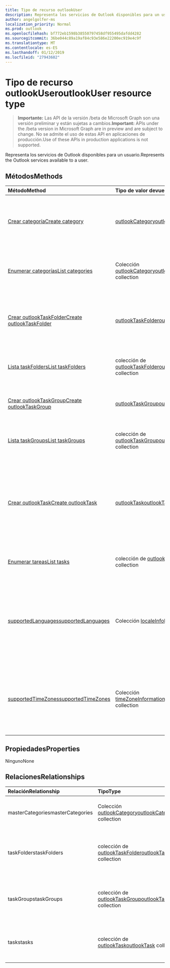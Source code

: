 ```yaml
---
title: Tipo de recurso outlookUser
description: Representa los servicios de Outlook disponibles para un usuario.
author: angelgolfer-ms
localization_priority: Normal
ms.prod: outlook
ms.openlocfilehash: bf772eb1598b38550797458df955495dafdd4282
ms.sourcegitcommit: 36be044c89a19af84c93e586e22200ec919e4c9f
ms.translationtype: MT
ms.contentlocale: es-ES
ms.lasthandoff: 01/12/2019
ms.locfileid: "27943602"
---
```

# <a name="outlookuser-resource-type"></a><span data-ttu-id="36895-103">Tipo de recurso outlookUser</span><span class="sxs-lookup"><span data-stu-id="36895-103">outlookUser resource type</span></span>

> <span data-ttu-id="36895-104">**Importante:** Las API de la versión /beta de Microsoft Graph son una versión preliminar y están sujetas a cambios.</span><span class="sxs-lookup"><span data-stu-id="36895-104">**Important:** APIs under the /beta version in Microsoft Graph are in preview and are subject to change.</span></span> <span data-ttu-id="36895-105">No se admite el uso de estas API en aplicaciones de producción.</span><span class="sxs-lookup"><span data-stu-id="36895-105">Use of these APIs in production applications is not supported.</span></span>

<span data-ttu-id="36895-106">Representa los servicios de Outlook disponibles para un usuario.</span><span class="sxs-lookup"><span data-stu-id="36895-106">Represents the Outlook services available to a user.</span></span>


## <a name="methods"></a><span data-ttu-id="36895-107">Métodos</span><span class="sxs-lookup"><span data-stu-id="36895-107">Methods</span></span>

| <span data-ttu-id="36895-108">Método</span><span class="sxs-lookup"><span data-stu-id="36895-108">Method</span></span>           | <span data-ttu-id="36895-109">Tipo de valor devuelto</span><span class="sxs-lookup"><span data-stu-id="36895-109">Return Type</span></span>    |<span data-ttu-id="36895-110">Descripción</span><span class="sxs-lookup"><span data-stu-id="36895-110">Description</span></span>|
|:---------------|:--------|:----------|
|[<span data-ttu-id="36895-111">Crear categoría</span><span class="sxs-lookup"><span data-stu-id="36895-111">Create category</span></span>](../api/outlookuser-post-mastercategories.md) | [<span data-ttu-id="36895-112">outlookCategory</span><span class="sxs-lookup"><span data-stu-id="36895-112">outlookCategory</span></span>](outlookcategory.md) |<span data-ttu-id="36895-113">Crear un objeto **outlookCategory** en la lista principal de categorías del usuario.</span><span class="sxs-lookup"><span data-stu-id="36895-113">Create an **outlookCategory** object in the user's master list of categories.</span></span>|
|[<span data-ttu-id="36895-114">Enumerar categorías</span><span class="sxs-lookup"><span data-stu-id="36895-114">List categories</span></span>](../api/outlookuser-list-mastercategories.md) | <span data-ttu-id="36895-115">Colección [outlookCategory](outlookcategory.md)</span><span class="sxs-lookup"><span data-stu-id="36895-115">[outlookCategory](outlookcategory.md) collection</span></span> |<span data-ttu-id="36895-116">Obtener todas las categorías que han sido definidas por el usuario.</span><span class="sxs-lookup"><span data-stu-id="36895-116">Get all the categories that have been defined for the user.</span></span>|
|[<span data-ttu-id="36895-117">Crear outlookTaskFolder</span><span class="sxs-lookup"><span data-stu-id="36895-117">Create outlookTaskFolder</span></span>](../api/outlookuser-post-taskfolders.md) |[<span data-ttu-id="36895-118">outlookTaskFolder</span><span class="sxs-lookup"><span data-stu-id="36895-118">outlookTaskFolder</span></span>](outlooktaskfolder.md)| <span data-ttu-id="36895-119">Cree una carpeta de tarea en el grupo de tarea predeterminado (`My Tasks`) del buzón de usuario.</span><span class="sxs-lookup"><span data-stu-id="36895-119">Create a task folder in the default task group (`My Tasks`) of the user's mailbox.</span></span>|
|[<span data-ttu-id="36895-120">Lista taskFolders</span><span class="sxs-lookup"><span data-stu-id="36895-120">List taskFolders</span></span>](../api/outlookuser-list-taskfolders.md) |<span data-ttu-id="36895-121">colección de [outlookTaskFolder](outlooktaskfolder.md)</span><span class="sxs-lookup"><span data-stu-id="36895-121">[outlookTaskFolder](outlooktaskfolder.md) collection</span></span>| <span data-ttu-id="36895-122">Obtenga todas las carpetas de tareas de Outlook en el buzón del usuario.</span><span class="sxs-lookup"><span data-stu-id="36895-122">Get all the Outlook task folders in the user's mailbox.</span></span>|
|[<span data-ttu-id="36895-123">Crear outlookTaskGroup</span><span class="sxs-lookup"><span data-stu-id="36895-123">Create outlookTaskGroup</span></span>](../api/outlookuser-post-taskgroups.md) |[<span data-ttu-id="36895-124">outlookTaskGroup</span><span class="sxs-lookup"><span data-stu-id="36895-124">outlookTaskGroup</span></span>](outlooktaskgroup.md)| <span data-ttu-id="36895-125">Cree un grupo de tareas de Outlook en el buzón del usuario.</span><span class="sxs-lookup"><span data-stu-id="36895-125">Create an Outlook task group in the user's mailbox.</span></span>|
|[<span data-ttu-id="36895-126">Lista taskGroups</span><span class="sxs-lookup"><span data-stu-id="36895-126">List taskGroups</span></span>](../api/outlookuser-list-taskgroups.md) |<span data-ttu-id="36895-127">colección de [outlookTaskGroup](outlooktaskgroup.md)</span><span class="sxs-lookup"><span data-stu-id="36895-127">[outlookTaskGroup](outlooktaskgroup.md) collection</span></span>| <span data-ttu-id="36895-128">Obtener todos los grupos de tareas de Outlook en el buzón del usuario.</span><span class="sxs-lookup"><span data-stu-id="36895-128">Get all the Outlook task groups in the user's mailbox.</span></span>|
|[<span data-ttu-id="36895-129">Crear outlookTask</span><span class="sxs-lookup"><span data-stu-id="36895-129">Create outlookTask</span></span>](../api/outlookuser-post-tasks.md) |[<span data-ttu-id="36895-130">outlookTask</span><span class="sxs-lookup"><span data-stu-id="36895-130">outlookTask</span></span>](outlooktask.md)| <span data-ttu-id="36895-131">Crear una tarea de Outlook en el grupo de tarea predeterminado (`My Tasks`) y la carpeta de tareas predeterminada (`Tasks`) en el buzón del usuario.</span><span class="sxs-lookup"><span data-stu-id="36895-131">Create an Outlook task in the default task group (`My Tasks`) and default task folder (`Tasks`) in the user's mailbox.</span></span>|
|[<span data-ttu-id="36895-132">Enumerar tareas</span><span class="sxs-lookup"><span data-stu-id="36895-132">List tasks</span></span>](../api/outlookuser-list-tasks.md) |<span data-ttu-id="36895-133">colección de [outlookTask](outlooktask.md)</span><span class="sxs-lookup"><span data-stu-id="36895-133">[outlookTask](outlooktask.md) collection</span></span>| <span data-ttu-id="36895-134">Obtenga todas las tareas de Outlook en el buzón del usuario.</span><span class="sxs-lookup"><span data-stu-id="36895-134">Get all the Outlook tasks in the user's mailbox.</span></span>|
|[<span data-ttu-id="36895-135">supportedLanguages</span><span class="sxs-lookup"><span data-stu-id="36895-135">supportedLanguages</span></span>](../api/outlookuser-supportedlanguages.md) | <span data-ttu-id="36895-136">Colección [localeInfo](localeinfo.md)</span><span class="sxs-lookup"><span data-stu-id="36895-136">[localeInfo](localeinfo.md) collection</span></span> | <span data-ttu-id="36895-137">Obtener una lista de idiomas y configuraciones regionales compatibles con el usuario, según la configuración del servidor de buzones del usuario.</span><span class="sxs-lookup"><span data-stu-id="36895-137">Get the list of locales and languages that is supported for the user, as configured on the user's mailbox server.</span></span> |
|[<span data-ttu-id="36895-138">supportedTimeZones</span><span class="sxs-lookup"><span data-stu-id="36895-138">supportedTimeZones</span></span>](../api/outlookuser-supportedtimezones.md) | <span data-ttu-id="36895-139">Colección [timeZoneInformation](timezoneinformation.md)</span><span class="sxs-lookup"><span data-stu-id="36895-139">[timeZoneInformation](timezoneinformation.md) collection</span></span> | <span data-ttu-id="36895-140">Obtener una lista de zonas horarias compatibles con el usuario, según la configuración del servidor de buzones del usuario.</span><span class="sxs-lookup"><span data-stu-id="36895-140">Get the list of time zones that is supported for the user, as configured on the user's mailbox server.</span></span> |


## <a name="properties"></a><span data-ttu-id="36895-141">Propiedades</span><span class="sxs-lookup"><span data-stu-id="36895-141">Properties</span></span>
<span data-ttu-id="36895-142">Ninguno</span><span class="sxs-lookup"><span data-stu-id="36895-142">None</span></span>

## <a name="relationships"></a><span data-ttu-id="36895-143">Relaciones</span><span class="sxs-lookup"><span data-stu-id="36895-143">Relationships</span></span>
| <span data-ttu-id="36895-144">Relación</span><span class="sxs-lookup"><span data-stu-id="36895-144">Relationship</span></span> | <span data-ttu-id="36895-145">Tipo</span><span class="sxs-lookup"><span data-stu-id="36895-145">Type</span></span>   |<span data-ttu-id="36895-146">Descripción</span><span class="sxs-lookup"><span data-stu-id="36895-146">Description</span></span>|
|:---------------|:--------|:----------|
|<span data-ttu-id="36895-147">masterCategories</span><span class="sxs-lookup"><span data-stu-id="36895-147">masterCategories</span></span>|<span data-ttu-id="36895-148">Colección [outlookCategory](../resources/outlookcategory.md)</span><span class="sxs-lookup"><span data-stu-id="36895-148">[outlookCategory](../resources/outlookcategory.md) collection</span></span>| <span data-ttu-id="36895-149">Lista de categorías definidas para el usuario.</span><span class="sxs-lookup"><span data-stu-id="36895-149">A list of categories defined for the user.</span></span> | 
|<span data-ttu-id="36895-150">taskFolders</span><span class="sxs-lookup"><span data-stu-id="36895-150">taskFolders</span></span>|<span data-ttu-id="36895-151">colección de [outlookTaskFolder](outlooktaskfolder.md)</span><span class="sxs-lookup"><span data-stu-id="36895-151">[outlookTaskFolder](outlooktaskfolder.md) collection</span></span>| <span data-ttu-id="36895-152">Carpetas de tareas de Outlook del usuario.</span><span class="sxs-lookup"><span data-stu-id="36895-152">The user's Outlook task folders.</span></span> <span data-ttu-id="36895-153">Solo lectura.</span><span class="sxs-lookup"><span data-stu-id="36895-153">Read-only.</span></span> <span data-ttu-id="36895-154">Admite valores NULL.</span><span class="sxs-lookup"><span data-stu-id="36895-154">Nullable.</span></span>|
|<span data-ttu-id="36895-155">taskGroups</span><span class="sxs-lookup"><span data-stu-id="36895-155">taskGroups</span></span>|<span data-ttu-id="36895-156">colección de [outlookTaskGroup](outlooktaskgroup.md)</span><span class="sxs-lookup"><span data-stu-id="36895-156">[outlookTaskGroup](outlooktaskgroup.md) collection</span></span>| <span data-ttu-id="36895-157">Grupos de tareas de Outlook del usuario.</span><span class="sxs-lookup"><span data-stu-id="36895-157">The user's Outlook task groups.</span></span> <span data-ttu-id="36895-158">Solo lectura.</span><span class="sxs-lookup"><span data-stu-id="36895-158">Read-only.</span></span> <span data-ttu-id="36895-159">Admite valores NULL.</span><span class="sxs-lookup"><span data-stu-id="36895-159">Nullable.</span></span>|
|<span data-ttu-id="36895-160">tasks</span><span class="sxs-lookup"><span data-stu-id="36895-160">tasks</span></span>|<span data-ttu-id="36895-161">colección de [outlookTask](outlooktask.md)</span><span class="sxs-lookup"><span data-stu-id="36895-161">[outlookTask](outlooktask.md) collection</span></span>| <span data-ttu-id="36895-162">Tareas de Outlook del usuario.</span><span class="sxs-lookup"><span data-stu-id="36895-162">The user's Outlook tasks.</span></span> <span data-ttu-id="36895-163">Solo lectura.</span><span class="sxs-lookup"><span data-stu-id="36895-163">Read-only.</span></span> <span data-ttu-id="36895-164">Admite valores NULL.</span><span class="sxs-lookup"><span data-stu-id="36895-164">Nullable.</span></span>|

<!-- uuid: 8fcb5dbc-d5aa-4681-8e31-b001d5168d79
2015-10-25 14:57:30 UTC -->
<!-- {
  "type": "#page.annotation",
  "description": "outlookUser resource",
  "keywords": "",
  "section": "documentation",
  "tocPath": ""
}-->
